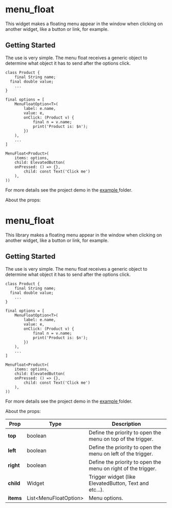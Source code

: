 # menu_float

This widget makes a floating menu appear in the window when clicking on another widget, like a button or link, for example.

## Getting Started
The use is very simple. The menu float receives a generic object to determine what object it has to send after the options click.

```
class Product {
	final String name;
  final double value;
	...
}

final options = [
	MenuFloatOption<T>(
		label: e.name,
		value: e,
		onClick: (Product v) {
			final n = v.name;
			print('Product is: $n');
		})
	),
	...
]

MenuFloat<Product>(
	items: options,
	child: ElevatedButton(
    onPressed: () => {}, 
		child: const Text('Click me')
	),
))
```

For more details see the project demo in the [example
](https://github.com/emirdeliz/menu_float/tree/master/example/menu_float_demo) folder.

About the props:

# menu_float

This library makes a floating menu appear in the window when clicking on another widget, like a button or link, for example.

## Getting Started
The use is very simple. The menu float receives a generic object to determine what object it has to send after the options click.

```
class Product {
	final String name;
  final double value;
	...
}

final options = [
	MenuFloatOption<T>(
		label: e.name,
		value: e,
		onClick: (Product v) {
			final n = v.name;
			print('Product is: $n');
		})
	),
	...
]

MenuFloat<Product>(
	items: options,
	child: ElevatedButton(
    onPressed: () => {}, 
		child: const Text('Click me')
	),
))
```

For more details see the project demo in the [example
](https://github.com/emirdeliz/menu_float/tree/master/example/menu_float_demo) folder.

About the props:

| **Prop**  | **Type** | **Description**|
|-----------|----------|---------------------------------------------------------------------|
| **top**   | boolean | Define the priority to open the menu on top of the trigger. |
| **left**  | boolean | Define the priority to open the menu on left of the trigger. |
| **right** | boolean | Define the priority to open the menu on right of the trigger. |
| **child** | Widget | Trigger widget (like ElevatedButton, Text and etc...). |
| **items** | List<MenuFloatOption<T>> | Menu options. |
